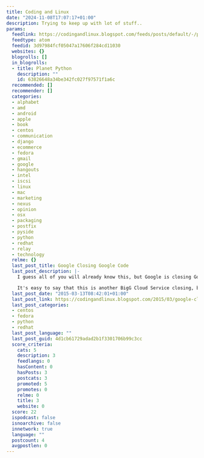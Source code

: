 ```yaml
---
title: Coding and Linux
date: "2024-11-08T17:07:17+01:00"
description: Trying to keep up with lot of stuff..
params:
  feedlink: https://codingandlinux.blogspot.com/feeds/posts/default/-/python
  feedtype: atom
  feedid: 3d97984fcf05047a17606f284cd11030
  websites: {}
  blogrolls: []
  in_blogrolls:
  - title: Planet Python
    description: ""
    id: 63826648a34be342fc027f97571f1a6c
  recommended: []
  recommender: []
  categories:
  - alphabet
  - amd
  - android
  - apple
  - book
  - centos
  - communication
  - django
  - ecommerce
  - fedora
  - gmail
  - google
  - hangouts
  - intel
  - iscsi
  - linux
  - mac
  - marketing
  - nexus
  - opinion
  - osx
  - packaging
  - postfix
  - pyside
  - python
  - redhat
  - relay
  - technology
  relme: {}
  last_post_title: Google Closing Google Code
  last_post_description: |-
    I guess all of you will already know this, but Google is closing Google Code (announcement here).

    It's easy to say that this is another BigG Cloud Service closing, but Code demise was looming - and
  last_post_date: "2015-03-13T08:42:01+01:00"
  last_post_link: https://codingandlinux.blogspot.com/2015/03/google-closing-google-code.html
  last_post_categories:
  - centos
  - fedora
  - python
  - redhat
  last_post_language: ""
  last_post_guid: 4d1cb61729adad2b1f3301706b99c3cc
  score_criteria:
    cats: 5
    description: 3
    feedlangs: 0
    hasContent: 0
    hasPosts: 3
    postcats: 3
    promoted: 5
    promotes: 0
    relme: 0
    title: 3
    website: 0
  score: 22
  ispodcast: false
  isnoarchive: false
  innetwork: true
  language: ""
  postcount: 4
  avgpostlen: 0
---
```

